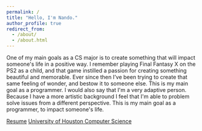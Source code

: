 ```yaml
---
permalink: /
title: "Hello, I'm Nando."
author_profile: true
redirect_from: 
  - /about/
  - /about.html
---
```


One of my main goals as a CS major is to create something that will impact someone's life in a positive way. I remember playing Final Fantasy X on the PS2 as a child, and that game instilled a passion for creating something beautiful and memorable. Ever since then I’ve been trying to create that same feeling of wonder, and bestow it to someone else. This is my main goal as a programmer. I would also say that I'm a very adaptive person. Because I have a more artistic background I feel that I'm able to problem solve issues from a different perspective. This is my main goal as a programmer, to impact someone's life.

[Resume](/files/Resume.pdf) [University of Houston Computer Science](https://www.uh.edu/nsm/computer-science/)
